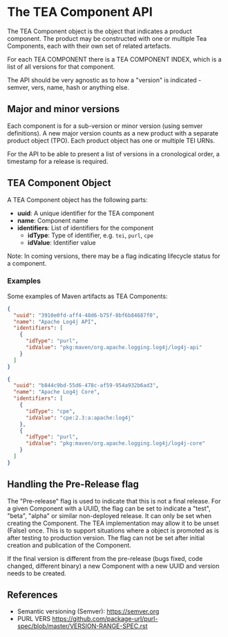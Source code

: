 # The TEA Component API

The TEA Component object is the object that indicates a product component. The product may
be constructed with one or multiple Tea Components, each with their own set of
related artefacts.

For each TEA COMPONENT there is a TEA COMPONENT INDEX, which is a list of all versions
for that component.

The API should be very agnostic as to how a "version" is indicated - semver, vers,
name, hash or anything else.

## Major and minor versions

Each component is for a sub-version or minor version (using semver definitions). A new
major version counts as a new product with a separate product object (TPO). Each
product object has one or multiple TEI URNs.

For the API to be able to present a list of versions in a cronological order,
a timestamp for a release is required.

## TEA Component Object

A TEA Component object has the following parts:

- __uuid__: A unique identifier for the TEA component
- __name__: Component name
- __identifiers__: List of identifiers for the component
  - __idType__: Type of identifier, e.g. `tei`, `purl`, `cpe`
  - __idValue__: Identifier value

Note: In coming versions, there may be a flag indicating lifecycle status
for a component.

### Examples

Some examples of Maven artifacts as TEA Components:

```json
{
  "uuid": "3910e0fd-aff4-48d6-b75f-8bf6b84687f0",
  "name": "Apache Log4j API",
  "identifiers": [
    {
      "idType": "purl",
      "idValue": "pkg:maven/org.apache.logging.log4j/log4j-api"
    }
  ]
}
```

```json
{
  "uuid": "b844c9bd-55d6-478c-af59-954a932b6ad3",
  "name": "Apache Log4j Core",
  "identifiers": [
    {
      "idType": "cpe",
      "idValue": "cpe:2.3:a:apache:log4j"
    },
    {
      "idType": "purl",
      "idValue": "pkg:maven/org.apache.logging.log4j/log4j-core"
    }
  ]
}
```

## Handling the Pre-Release flag

The "Pre-release" flag is used to indicate that this is not a final release.
For a given Component with a UUID, the flag can be set to indicate a "test", "beta", "alpha"
or similar non-deployed release. It can only be set when creating the Component.
The TEA implementation may allow it to be unset (False) once. This is to support
situations where a object is promoted as is after testing to production version. The flag can not
be set after initial creation and publication of the Component.

If the final version is different from the pre-release (bugs fixed, code changed, different binary)
a new Component with a new UUID and version needs to be created.

## References

- Semantic versioning (Semver): <https://semver.org>
- PURL VERS <https://github.com/package-url/purl-spec/blob/master/VERSION-RANGE-SPEC.rst>
